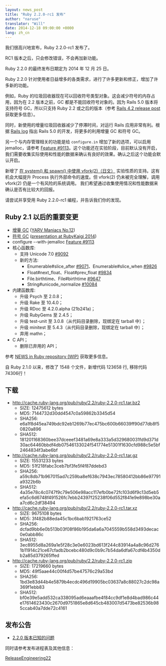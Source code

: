 ```yaml
---
layout: news_post
title: "Ruby 2.2.0-rc1 发布"
author: "naruse"
translator: "Will"
date: 2014-12-18 09:00:00 +0000
lang: zh_cn
---
```


我们很高兴地宣布，Ruby 2.2.0-rc1 发布了。

RC1 版本之后，只会修改错误，不会再加新功能。

Ruby 2.2.0 的最终发布日期定为 2014 年 12 月 25 日。

Ruby 2.2.0 针对使用者日益增多的各类需求，进行了许多更新和修正，增加了许多新的功能。

例如，Ruby 的垃圾回收器现在可以回收符号类型对象。这会减少符号的内存占用，因为在 2.2 版本之前，GC 都是不能回收符号对象的。因为 Rails 5.0 版本将支持符号 GC，所以只支持 Ruby 2.2 或之后的版本（参考 [Rails 4.2 release post](http://weblog.rubyonrails.org/2014/12/19/Rails-4-2-final/) 获取更多信息）。

同时，新使用的增量垃圾回收器减少了停滞时间，对运行 Rails 应用非常有利。根据 [Rails log](http://weblog.rubyonrails.org/) 指出 Rails 5.0 的开发，将更多的利用增量 GC 和符号 GC。

另一个与内存管理相关的功能是给 `configure.in` 增加了新的选项，可以启用 jemalloc，请参考 [Feature #9113](https://bugs.ruby-lang.org/issues/9113)。这个功能还在实验阶段，目前默认没有开启，我们需要收集实际使用和性能的数据来确认有良好的效果。确认之后这个功能会默认开启。

新增了 [在 system() 和 spawn() 中使用 vfork(2)（日文）](http://www.a-k-r.org/d/2014-09.html#a2014_09_06) 实验性质的支持。这有机会大幅提升 Process 执行外部命令的速度。但 vfork(2) 仍未被完全理解，调用 vfork(2) 仍是一个有风险的系统调用。 我们希望通过收集使用情况和性能数据来确认是否有比较大的回报。

请尝试并享受用 Ruby 2.2.0-rc1 编程，并告诉我们你的发现。

## Ruby 2.1 以后的重要变更

* [增量 GC](https://bugs.ruby-lang.org/issues/10137) ([YARV Maniacs No.12](http://magazine.rubyist.net/?0048-YARVManiacs))
* [符号 GC](https://bugs.ruby-lang.org/issues/9634) ([presentation at RubyKaigi 2014](http://www.slideshare.net/authorNari/symbol-gc))
* configure --with-jemalloc [Feature #9113](https://bugs.ruby-lang.org/issues/9113)
* 核心函数库:
  * 支持 Unicode 7.0 [#9092](https://bugs.ruby-lang.org/issues/9092)
  * 新的方法:
    * Enumerable#slice_after [#9071](https://bugs.ruby-lang.org/issues/9071)、Enumerable#slice_when [#9826](https://bugs.ruby-lang.org/issues/9826)
    * Float#next_float、Float#prev_float [#9834](https://bugs.ruby-lang.org/issues/9834)
    * File.birthtime、File#birthtime [#9647](https://bugs.ruby-lang.org/issues/9647)
    * String#unicode_normalize [#10084](https://bugs.ruby-lang.org/issues/10084)
* 内建函数库:
  * 升级 Psych 至 2.0.8；
  * 升级 Rake 至 10.4.0；
  * 升级 RDoc 至 4.2.0.alpha (21b241a)；
  * 升级 RubyGems 至 2.4.5；
  * 升级 test-unit 至 3.0.8（从代码目录删除，现绑定在 tarball 中）；
  * 升级 minitest 至 5.4.3（从代码目录删除，现绑定在 tarball 中）；
  * 弃用 mathn；
* C API；
  * 删除已弃用的 API；

参考 [NEWS in Ruby repository (WIP)](https://github.com/ruby/ruby/blob/v2_2_0_rc1/NEWS) 获取更多信息。

自 Ruby 2.1.0 以来，修改了 1548 个文件，新增代码 123658 行, 移除代码 74306行！

## 下载

* <http://cache.ruby-lang.org/pub/ruby/2.2/ruby-2.2.0-rc1.tar.bz2>
  * SIZE:   12475612 bytes
  * MD5:    7144732d30dd4547c0a59862b3345d54
  * SHA256: e6a1f8d45ea749bdc92eb1269b77ec475bc600b66039ff90d77db8f50820a896
  * SHA512: 181201168360bee37dceeef3481a69e8a333a5d329680031fd9d371d30ac64460bbdf4db07546133024f541774e51301f1630cfd988c5e5bf2464834f3abe6bf
* <http://cache.ruby-lang.org/pub/ruby/2.2/ruby-2.2.0-rc1.tar.gz>
  * SIZE:   15531233 bytes
  * MD5:    51f218fabc3ceb7bf3fe5f4f87ddebd3
  * SHA256: a59c8db71b967015ad7c259ba8ef638c7943ec78580412bb86e97791a9322b6b
  * SHA512: 4a35e78c4c0747f9c79e506e98acc117efb0be72fc103d6f9c13d5eb5efa5c6d6748f491526fc7ebb24397f25238f06d552f841e9e898be30aa7cd6c2df38494
* <http://cache.ruby-lang.org/pub/ruby/2.2/ruby-2.2.0-rc1.tar.xz>
  * SIZE:   9675108 bytes
  * MD5:    3f482b88eda45c1bc6bab1921763ce52
  * SHA256: dcfad9bb6e0b513b03f08f86b195da6a6a7045559b558d3493decac0e0abb86c
  * SHA512: 3ec8955d8a269a1e5f28c3e0e6023bd613f244c83914a4a8c96d2761b11914c21ce67cfadb2bcebc480d9c0b9c7b54da6dfa67cdf4b4350db2a85d379265ffed
* <http://cache.ruby-lang.org/pub/ruby/2.2/ruby-2.2.0-rc1.zip>
  * SIZE:   17219660 bytes
  * MD5:    49f5aae44c00f4d57be47576c29a53bd
  * SHA256: 1bd3e83d44b4e5879b4ecdc496d19905bc03637a8c88027c2dc98a369f1ebb83
  * SHA512: bf0e39e5add532ca338095ad6eaaafbe4f84cc9df1e8d4bad986c44e17614623430c2670d9751865e8d645cb483007d5473be82536b985ccab40a7dde72c4161

## 发布公告

* [2.2.0 版本已知的问题](http://bugs.ruby-lang.org/projects/ruby-trunk/issues?query_id=115)

同时请参考发布进程表及其他信息：

[ReleaseEngineering22](http://bugs.ruby-lang.org/projects/ruby-trunk/wiki/ReleaseEngineering22)
